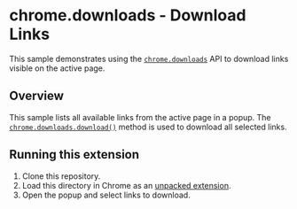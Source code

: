 # chrome.downloads - Download Links

This sample demonstrates using the [`chrome.downloads`](https://developer.chrome.com/docs/extensions/reference/downloads) API to download links visible on the active page.

## Overview

This sample lists all available links from the active page in a popup. The [`chrome.downloads.download()`](https://developer.chrome.com/docs/extensions/reference/downloads/#method-download) method is used to download all selected links.

## Running this extension

1. Clone this repository.
2. Load this directory in Chrome as an [unpacked extension](https://developer.chrome.com/docs/extensions/mv3/getstarted/development-basics/#load-unpacked).
3. Open the popup and select links to download.
